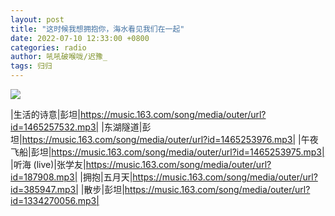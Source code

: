 ```yaml
---
layout: post
title: "这时候我想拥抱你，海水看见我们在一起"
date: 2022-07-10 12:33:00 +0800
categories: radio
author: 吼吼破喉咙/迟豫_
tags: 归归
---
```

![]({{site.baseurl}}/images/cover_20220713.jpg)

|生活的诗意|彭坦|https://music.163.com/song/media/outer/url?id=1465257532.mp3|
|东湖隧道|彭坦|https://music.163.com/song/media/outer/url?id=1465253976.mp3|
|午夜飞船|彭坦|https://music.163.com/song/media/outer/url?id=1465253975.mp3|
|听海 (live)|张学友|https://music.163.com/song/media/outer/url?id=187908.mp3|
|拥抱|五月天|https://music.163.com/song/media/outer/url?id=385947.mp3|
|散步|彭坦|https://music.163.com/song/media/outer/url?id=1334270056.mp3|


